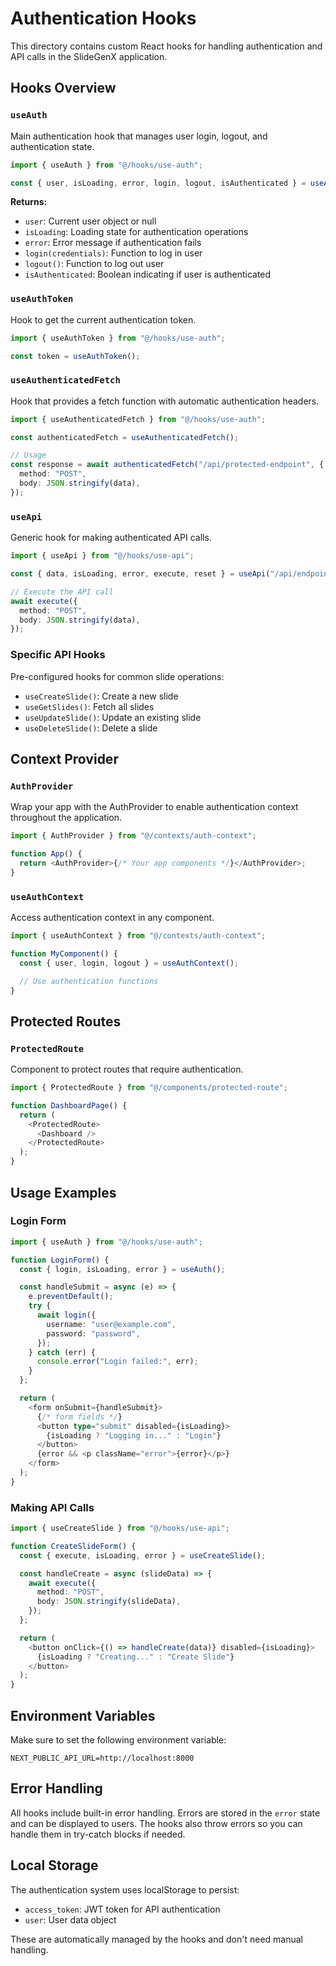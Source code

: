 # Authentication Hooks

This directory contains custom React hooks for handling authentication and API calls in the SlideGenX application.

## Hooks Overview

### `useAuth`

Main authentication hook that manages user login, logout, and authentication state.

```typescript
import { useAuth } from "@/hooks/use-auth";

const { user, isLoading, error, login, logout, isAuthenticated } = useAuth();
```

**Returns:**

- `user`: Current user object or null
- `isLoading`: Loading state for authentication operations
- `error`: Error message if authentication fails
- `login(credentials)`: Function to log in user
- `logout()`: Function to log out user
- `isAuthenticated`: Boolean indicating if user is authenticated

### `useAuthToken`

Hook to get the current authentication token.

```typescript
import { useAuthToken } from "@/hooks/use-auth";

const token = useAuthToken();
```

### `useAuthenticatedFetch`

Hook that provides a fetch function with automatic authentication headers.

```typescript
import { useAuthenticatedFetch } from "@/hooks/use-auth";

const authenticatedFetch = useAuthenticatedFetch();

// Usage
const response = await authenticatedFetch("/api/protected-endpoint", {
  method: "POST",
  body: JSON.stringify(data),
});
```

### `useApi`

Generic hook for making authenticated API calls.

```typescript
import { useApi } from "@/hooks/use-api";

const { data, isLoading, error, execute, reset } = useApi("/api/endpoint");

// Execute the API call
await execute({
  method: "POST",
  body: JSON.stringify(data),
});
```

### Specific API Hooks

Pre-configured hooks for common slide operations:

- `useCreateSlide()`: Create a new slide
- `useGetSlides()`: Fetch all slides
- `useUpdateSlide()`: Update an existing slide
- `useDeleteSlide()`: Delete a slide

## Context Provider

### `AuthProvider`

Wrap your app with the AuthProvider to enable authentication context throughout the application.

```typescript
import { AuthProvider } from "@/contexts/auth-context";

function App() {
  return <AuthProvider>{/* Your app components */}</AuthProvider>;
}
```

### `useAuthContext`

Access authentication context in any component.

```typescript
import { useAuthContext } from "@/contexts/auth-context";

function MyComponent() {
  const { user, login, logout } = useAuthContext();

  // Use authentication functions
}
```

## Protected Routes

### `ProtectedRoute`

Component to protect routes that require authentication.

```typescript
import { ProtectedRoute } from "@/components/protected-route";

function DashboardPage() {
  return (
    <ProtectedRoute>
      <Dashboard />
    </ProtectedRoute>
  );
}
```

## Usage Examples

### Login Form

```typescript
import { useAuth } from "@/hooks/use-auth";

function LoginForm() {
  const { login, isLoading, error } = useAuth();

  const handleSubmit = async (e) => {
    e.preventDefault();
    try {
      await login({
        username: "user@example.com",
        password: "password",
      });
    } catch (err) {
      console.error("Login failed:", err);
    }
  };

  return (
    <form onSubmit={handleSubmit}>
      {/* form fields */}
      <button type="submit" disabled={isLoading}>
        {isLoading ? "Logging in..." : "Login"}
      </button>
      {error && <p className="error">{error}</p>}
    </form>
  );
}
```

### Making API Calls

```typescript
import { useCreateSlide } from "@/hooks/use-api";

function CreateSlideForm() {
  const { execute, isLoading, error } = useCreateSlide();

  const handleCreate = async (slideData) => {
    await execute({
      method: "POST",
      body: JSON.stringify(slideData),
    });
  };

  return (
    <button onClick={() => handleCreate(data)} disabled={isLoading}>
      {isLoading ? "Creating..." : "Create Slide"}
    </button>
  );
}
```

## Environment Variables

Make sure to set the following environment variable:

```env
NEXT_PUBLIC_API_URL=http://localhost:8000
```

## Error Handling

All hooks include built-in error handling. Errors are stored in the `error` state and can be displayed to users. The hooks also throw errors so you can handle them in try-catch blocks if needed.

## Local Storage

The authentication system uses localStorage to persist:

- `access_token`: JWT token for API authentication
- `user`: User data object

These are automatically managed by the hooks and don't need manual handling.
